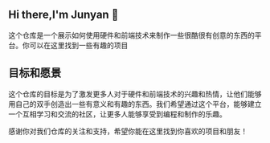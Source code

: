 ## Hi there,I'm Junyan  👋
这个仓库是一个展示如何使用硬件和前端技术来制作一些很酷很有创意的东西的平台。你可以在这里找到一些有趣的项目

## 目标和愿景
这个仓库的目标是为了激发更多人对于硬件和前端技术的兴趣和热情，让他们能够用自己的双手创造出一些有意义和有趣的东西。我们希望通过这个平台，能够建立一个互相学习和交流的社区，让更多人能够享受到编程和制作的乐趣。


感谢你对我们仓库的关注和支持，希望你能在这里找到你喜欢的项目和朋友！
